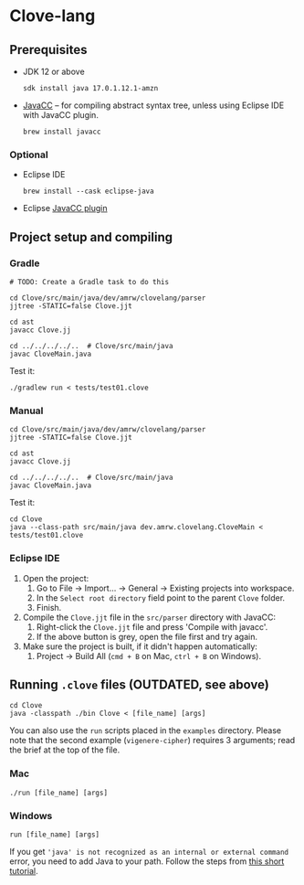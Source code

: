 # Clove-lang

## Prerequisites

- JDK 12 or above

  ```console
  sdk install java 17.0.1.12.1-amzn
  ```

- [JavaCC](https://github.com/javacc/javacc) – for compiling abstract syntax
  tree, unless using Eclipse IDE with JavaCC plugin.

  ```console
  brew install javacc
  ```

### Optional

- Eclipse IDE

  ```console
  brew install --cask eclipse-java
  ```

- Eclipse
  [JavaCC plugin](https://marketplace.eclipse.org/content/javacc-eclipse-plug)

## Project setup and compiling

### Gradle

```console
# TODO: Create a Gradle task to do this

cd Clove/src/main/java/dev/amrw/clovelang/parser
jjtree -STATIC=false Clove.jjt

cd ast
javacc Clove.jj

cd ../../../../..  # Clove/src/main/java
javac CloveMain.java
```

Test it:

```console
./gradlew run < tests/test01.clove
```

### Manual

```console
cd Clove/src/main/java/dev/amrw/clovelang/parser
jjtree -STATIC=false Clove.jjt

cd ast
javacc Clove.jj

cd ../../../../..  # Clove/src/main/java
javac CloveMain.java
```

Test it:

```console
cd Clove
java --class-path src/main/java dev.amrw.clovelang.CloveMain < tests/test01.clove
```

### Eclipse IDE

1. Open the project:
   1. Go to File → Import… → General → Existing projects into workspace.
   1. In the `Select root directory` field point to the parent `Clove` folder.
   1. Finish.
1. Compile the `Clove.jjt` file in the `src/parser` directory with JavaCC:
   1. Right-click the `Clove.jjt` file and press 'Compile with javacc'.
   1. If the above button is grey, open the file first and try again.
1. Make sure the project is built, if it didn't happen automatically:
   1. Project → Build All (`cmd + B` on Mac, `ctrl + B` on Windows).

## Running `.clove` files (OUTDATED, see above)

```console
cd Clove
java -classpath ./bin Clove < [file_name] [args]
```

You can also use the `run` scripts placed in the `examples` directory. Please
note that the second example (`vigenere-cipher`) requires 3 arguments; read the
brief at the top of the file.

### Mac

```console
./run [file_name] [args]
```

### Windows

```console
run [file_name] [args]
```

If you get `'java' is not recognized as an internal or external command` error,
you need to add Java to your path. Follow the steps from
[this short tutorial](https://stackoverflow.com/a/28451116).
